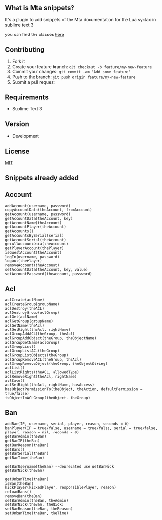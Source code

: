 ## What is Mta snippets?

It's a plugin to add snippets of the Mta documentation for the Lua syntax in sublime text 3

you can find the classes [here](https://wiki.multitheftauto.com/wiki/MTA_Classes)

## Contributing

1. Fork it
2. Create your feature branch: `git checkout -b feature/my-new-feature`
3. Commit your changes: `git commit -am 'Add some feature'`
4. Push to the branch: `git push origin feature/my-new-feature`
5. Submit a pull request

## Requirements

- Sublime Text 3

## Version

- Development

## License

[MIT](LICENSE)

## Snippets already added

## Account

	addAccount(username, password)
	copyAccountData(theAccount, fromAccount)
	getAccount(username, password)
	getAccountData(theAccount, key)
	getAccountName(theAccount)
	getAccountPlayer(theAccount)
	getAccounts()
	getAccountsBySerial(serial)
	getAccountSerial(theAccount)
	getAllAccountData(theAccount)
	getPlayerAccount(thePlayer)
	isGuestAccount(theAccount)
	logIn(username, password)
	logOut(thePlayer)
	removeAccount(theAccount)
	setAccountData(theAccount, key, value)
	setAccountPassword(theAccount, password)
  
## Acl

	aclCreate(aclName)
	aclCreateGroup(groupName)
	aclDestroy(theACL)
	aclDestroyGroup(aclGroup)
	aclGet(aclName)
	aclGetGroup(groupName)
	aclGetName(theAcl)
	aclGetRight(theAcl, rightName)
	aclGroupAddACL(theGroup, theAcl)
	aclGroupAddObject(theGroup, theObjectName)
	aclGroupGetName(aclGroup)
	aclGroupList()
	aclGroupListACL(theGroup)
	aclGroupListObjects(theGroup)
	aclGroupRemoveACL(theGroup, theAcl)
	aclGroupRemoveObject(theGroup, theObjectString)
	aclList()
	aclListRights(theACL, allowedType)
	aclRemoveRight(theAcl, rightName)
	aclSave()
	aclSetRight(theAcl, rightName, hasAccess)
	hasObjectPermissionTo(theObject, theAction, defaultPermission = true/false)
	isObjectInACLGroup(theObject, theGroup)
  
## Ban

	addBan(IP, username, serial, player, reason, seconds = 0)
	banPlayer(IP = true/false, username = true/false, serial = true/false, player, reason = nil, seconds = 0)
	getBanAdmin(theBan)
	getBanIP(theBan)
	getBanReason(theBan)
	getBans()
	getBanSerial(theBan)
	getBanTime(theBan)

	getBanUsername(theBan) --deprecated use getBanNick
	getBanNick(theBan)

	getUnbanTime(theBan)
	isBan(theBan)
	kickPlayer(kickedPlayer, responsiblePlayer, reason)
	reloadBans()
	removeBan(theBan)
	setBanAdmin(theBan, theAdmin)
	setBanNick(theBan, theNick)
	setBanReason(theBan, theReason)
	setUnbanTime(theBan, theTime)
